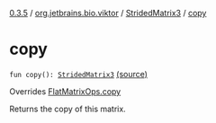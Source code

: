 [0.3.5](../../index.md) / [org.jetbrains.bio.viktor](../index.md) / [StridedMatrix3](index.md) / [copy](.)

# copy

`fun copy(): `[`StridedMatrix3`](index.md) [(source)](https://github.com/JetBrains-Research/viktor/blob/0.3.5/src/main/kotlin/org/jetbrains/bio/viktor/StridedMatrix3.kt#L67)

Overrides [FlatMatrixOps.copy](../-flat-matrix-ops/copy.md)

Returns the copy of this matrix.

